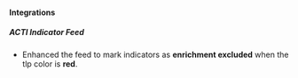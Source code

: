 
#### Integrations

##### ACTI Indicator Feed

- Enhanced the feed to mark indicators as **enrichment excluded** when the tlp color is **red**.
